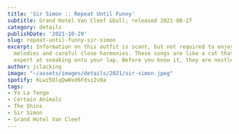 ```yaml
---
title: 'Sir Simon :: Repeat Until Funny'
subtitle: Grand Hotel Van Cleef &bull; released 2021-08-27
category: details
publishDate: '2021-10-29'
slug: repeat-until-funny-sir-simon
excerpt: Information on this outfit is scant, but not required to enjoy their lilting
  melodies and careful close harmonies. These songs are like a cat that has become
  expert at sneaking onto your lap. Before you know it, they are nestled in and thrumming.
author: jclacking
image: "~/assets/images/details/2021/sir-simon.jpeg"
spotify: 6Lwz5QlqQwWxd6Fdsi2v0a
tags:
- Yo La Tengo
- Certain Animals
- The Shins
- Sir Simon
- Grand Hotel Van Cleef
---
```


